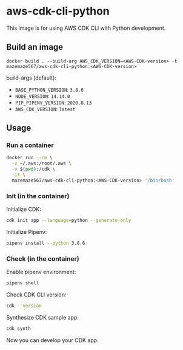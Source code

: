 # aws-cdk-cli-python

This image is for using AWS CDK CLI with Python development.


## Build an image

```
docker build . --build-arg AWS_CDK_VERSION=<AWS-CDK-version> -t mazemaze567/aws-cdk-cli-python:<AWS-CDK-version>
```

build-args (default):
- `BASE_PYTHON_VERSION`: `3.8.6`
- `NODE_VERSION`: `14.14.0`
- `PIP_PIPENV_VERSION`: `2020.8.13`
- `AWS_CDK_VERSION`: `latest`


## Usage

### Run a container

```sh
docker run --rm \
  -v ~/.aws:/root/.aws \
  -v $(pwd):/cdk \
  -it \
  mazemaze567/aws-cdk-cli-python:<AWS-CDK-version> '/bin/bash'
```

### Init (in the container)

Initialize CDK:

```sh
cdk init app --language=python --generate-only
```

Initialize Pipenv:

```sh
pipenv install --python 3.8.6
```

### Check (in the container)

Enable pipenv environment:

```sh
pipenv shell
```

Check CDK CLI version:

```sh
cdk --version
```

Synthesize CDK sample app:

```sh
cdk synth
```


Now you can develop your CDK app.

